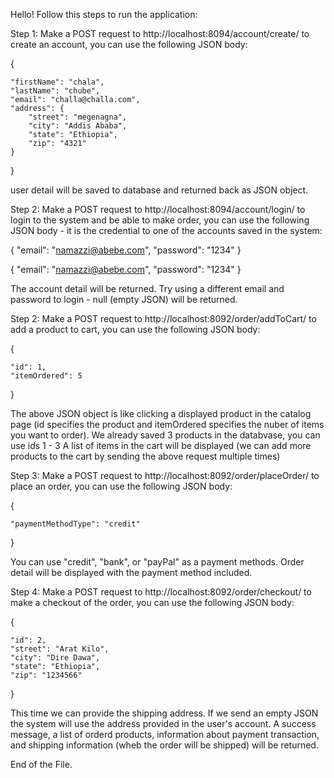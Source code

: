 
Hello!
Follow this steps to run the application:


Step 1: Make a POST request to http://localhost:8094/account/create/ to create an account, you can use the following JSON  body:

{

	"firstName": "chala",
	"lastName": "chube",
	"email": "challa@challa.com",
	"address": {
		"street": "megenagna",
		"city": "Addis Ababa",
		"state": "Ethiopia",
		"zip": "4321"
	}

}

user detail will be saved to database and returned back as JSON object.


Step 2: Make a POST request to http://localhost:8094/account/login/ to login to the system and be able to make order, you can use the following JSON body - it is 
the credential to one of the accounts saved in the system:

{
	"email": "namazzi@abebe.com",
	"password": "1234"
}

{
	"email": "namazzi@abebe.com",
	"password": "1234"
}

The account detail will be returned. Try using a different email and password to login - null (empty JSON) will be returned.


Step 2: Make a POST request to http://localhost:8092/order/addToCart/ to add a product to cart, you can use the following JSON  body:

{

    "id": 1,
    "itemOrdered": 5
}

The above JSON object is like clicking a displayed product in the catalog page (id specifies the product and itemOrdered specifies the nuber of items you want to order).
We already saved 3 products in the databvase, you can use ids 1 - 3
A list of items in the cart will be displayed (we can add more products to the cart by sending the above request multiple times)

Step 3: Make a POST request to http://localhost:8092/order/placeOrder/ to place an order, you can use the following JSON  body:

{

    "paymentMethodType": "credit"
  
}

You can use "credit", "bank", or "payPal" as a payment methods.
Order detail will be displayed with the payment method included.

Step 4: Make a POST request to http://localhost:8092/order/checkout/ to make a checkout of the order, you can use the following JSON  body:

{

	"id": 2,
	"street": "Arat Kilo",
	"city": "Dire Dawa",
	"state": "Ethiopia",
	"zip": "1234566"
}

This time we can provide the shipping address. If we send an empty JSON the system will use the address provided in the user's account.
A success message, a list of orderd products, information about payment transaction, and shipping information (wheb the order will be shipped) will be returned.  

End of the File.
